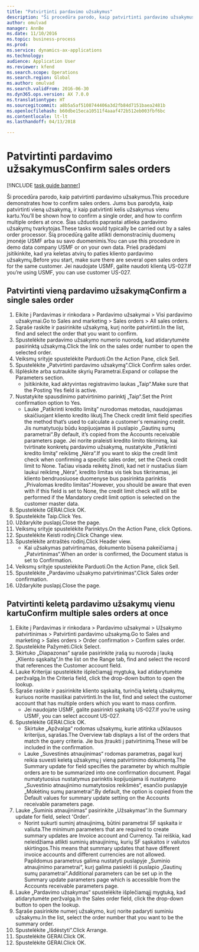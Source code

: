 ```yaml
--- 
title: "Patvirtinti pardavimo užsakymus"
description: "Ši procedūra parodo, kaip patvirtinti pardavimo užsakymus."
author: omulvad
manager: AnnBe
ms.date: 11/10/2016
ms.topic: business-process
ms.prod: 
ms.service: dynamics-ax-applications
ms.technology: 
audience: Application User
ms.reviewer: kfend
ms.search.scope: Operations
ms.search.region: Global
ms.author: omulvad
ms.search.validFrom: 2016-06-30
ms.dyn365.ops.version: AX 7.0.0
ms.translationtype: HT
ms.sourcegitcommit: a8b5a5af5108744406a3d2fb84d7151baea2481b
ms.openlocfilehash: b60dbe15eca10511f4aaaf472b512eb003fbf6bc
ms.contentlocale: lt-lt
ms.lasthandoff: 04/13/2018

---
```

# <a name="confirm-sales-orders"></a><span data-ttu-id="6311f-103">Patvirtinti pardavimo užsakymus</span><span class="sxs-lookup"><span data-stu-id="6311f-103">Confirm sales orders</span></span>

[!INCLUDE [task guide banner](../../includes/task-guide-banner.md)]

<span data-ttu-id="6311f-104">Ši procedūra parodo, kaip patvirtinti pardavimo užsakymus.</span><span class="sxs-lookup"><span data-stu-id="6311f-104">This procedure demonstrates how to confirm sales orders.</span></span> <span data-ttu-id="6311f-105">Jums bus parodyta, kaip patvirtinti vieną užsakymą, ir kaip patvirtinti kelis užsakymus vienu kartu.</span><span class="sxs-lookup"><span data-stu-id="6311f-105">You’ll be shown how to confirm a single order, and how to confirm multiple orders at once.</span></span> <span data-ttu-id="6311f-106">Šias užduotis paprastai atlieka pardavimo užsakymų tvarkytojas.</span><span class="sxs-lookup"><span data-stu-id="6311f-106">These tasks would typically be carried out by a sales order processor.</span></span> <span data-ttu-id="6311f-107">Šią procedūrą galite atlikti demonstracinių duomenų įmonėje USMF arba su savo duomenimis.</span><span class="sxs-lookup"><span data-stu-id="6311f-107">You can use this procedure in demo data company USMF or on your own data.</span></span> <span data-ttu-id="6311f-108">Prieš pradėdami įsitikinkite, kad yra keletas atvirų to paties kliento pardavimo užsakymų.</span><span class="sxs-lookup"><span data-stu-id="6311f-108">Before you start, make sure there are several open sales orders for the same customer.</span></span> <span data-ttu-id="6311f-109">Jei naudojate USMF, galite naudoti klientą US-027.</span><span class="sxs-lookup"><span data-stu-id="6311f-109">If you’re using USMF, you can use customer US-027.</span></span>


## <a name="confirm-a-single-sales-order"></a><span data-ttu-id="6311f-110">Patvirtinti vieną pardavimo užsakymą</span><span class="sxs-lookup"><span data-stu-id="6311f-110">Confirm a single sales order</span></span>
1. <span data-ttu-id="6311f-111">Eikite į Pardavimas ir rinkodara > Pardavimo užsakymai > Visi pardavimo užsakymai.</span><span class="sxs-lookup"><span data-stu-id="6311f-111">Go to Sales and marketing > Sales orders > All sales orders.</span></span>
2. <span data-ttu-id="6311f-112">Sąraše raskite ir pasirinkite užsakymą, kurį norite patvirtinti.</span><span class="sxs-lookup"><span data-stu-id="6311f-112">In the list, find and select the order that you want to confirm.</span></span>
3. <span data-ttu-id="6311f-113">Spustelėkite pardavimo užsakymo numerio nuorodą, kad atidarytumėte pasirinktą užsakymą.</span><span class="sxs-lookup"><span data-stu-id="6311f-113">Click the link on the sales order number to open the selected order.</span></span>
4. <span data-ttu-id="6311f-114">Veiksmų srityje spustelėkite Parduoti.</span><span class="sxs-lookup"><span data-stu-id="6311f-114">On the Action Pane, click Sell.</span></span>
5. <span data-ttu-id="6311f-115">Spustelėkite „Patvirtinti pardavimo užsakymą“.</span><span class="sxs-lookup"><span data-stu-id="6311f-115">Click Confirm sales order.</span></span>
6. <span data-ttu-id="6311f-116">Išplėskite arba sutraukite skyrių Parametrai.</span><span class="sxs-lookup"><span data-stu-id="6311f-116">Expand or collapse the Parameters section.</span></span>
    * <span data-ttu-id="6311f-117">Įsitikinkite, kad aktyvintas registravimo laukas „Taip“.</span><span class="sxs-lookup"><span data-stu-id="6311f-117">Make sure that the Posting Yes field is active.</span></span>  
7. <span data-ttu-id="6311f-118">Nustatykite spausdinimo patvirtinimo parinktį „Taip“.</span><span class="sxs-lookup"><span data-stu-id="6311f-118">Set the Print confirmation option to Yes.</span></span>
    * <span data-ttu-id="6311f-119">Lauke „Patikrinti kredito limitą“ nurodomas metodas, naudojamas skaičiuojant kliento kredito likutį.</span><span class="sxs-lookup"><span data-stu-id="6311f-119">The Check credit limit field specifies the method that’s used to calculate a customer's remaining credit.</span></span> <span data-ttu-id="6311f-120">Jis numatytuoju būdu kopijuojamas iš puslapio „Gautinų sumų parametrai“.</span><span class="sxs-lookup"><span data-stu-id="6311f-120">By default, it’s copied from the Accounts receivable parameters page.</span></span> <span data-ttu-id="6311f-121">Jei norite praleisti kredito limito tikrinimą, kai tvirtinate konkretų pardavimo užsakymą, nustatykite „Patikrinti kredito limitą“ reikšmę „Nėra“.</span><span class="sxs-lookup"><span data-stu-id="6311f-121">If you want to skip the credit limit check when confirming a specific sales order, set the Check credit limit to None.</span></span> <span data-ttu-id="6311f-122">Tačiau visada reikėtų žinoti, kad net ir nustačius šiam laukui reikšmę „Nėra“, kredito limitas vis tiek bus tikrinamas, jei kliento bendruosiuose duomenyse bus pasirinkta parinktis „Privalomas kredito limitas“.</span><span class="sxs-lookup"><span data-stu-id="6311f-122">However, you should be aware that even with if this field is set to None, the credit limit check will still be performed if the Mandatory credit limit option is selected on the customer master data.</span></span>  
8. <span data-ttu-id="6311f-123">Spustelėkite GERAI.</span><span class="sxs-lookup"><span data-stu-id="6311f-123">Click OK.</span></span>
9. <span data-ttu-id="6311f-124">Spustelėkite Taip.</span><span class="sxs-lookup"><span data-stu-id="6311f-124">Click Yes.</span></span>
10. <span data-ttu-id="6311f-125">Uždarykite puslapį.</span><span class="sxs-lookup"><span data-stu-id="6311f-125">Close the page.</span></span>
11. <span data-ttu-id="6311f-126">Veiksmų srityje spustelėkite Parinktys.</span><span class="sxs-lookup"><span data-stu-id="6311f-126">On the Action Pane, click Options.</span></span>
12. <span data-ttu-id="6311f-127">Spustelėkite Keisti rodinį.</span><span class="sxs-lookup"><span data-stu-id="6311f-127">Click Change view.</span></span>
13. <span data-ttu-id="6311f-128">Spustelėkite antraštės rodinį.</span><span class="sxs-lookup"><span data-stu-id="6311f-128">Click Header view.</span></span>
    * <span data-ttu-id="6311f-129">Kai užsakymas patvirtinamas, dokumento būsena pakeičiama į „Patvirtinimas“.</span><span class="sxs-lookup"><span data-stu-id="6311f-129">When an order is confirmed, the Document status is set to Confirmation.</span></span>  
14. <span data-ttu-id="6311f-130">Veiksmų srityje spustelėkite Parduoti.</span><span class="sxs-lookup"><span data-stu-id="6311f-130">On the Action Pane, click Sell.</span></span>
15. <span data-ttu-id="6311f-131">Spustelėkite „Pardavimo užsakymo patvirtinimas“.</span><span class="sxs-lookup"><span data-stu-id="6311f-131">Click Sales order confirmation.</span></span>
16. <span data-ttu-id="6311f-132">Uždarykite puslapį.</span><span class="sxs-lookup"><span data-stu-id="6311f-132">Close the page.</span></span>

## <a name="confirm-multiple-sales-orders-at-once"></a><span data-ttu-id="6311f-133">Patvirtinti keletą pardavimo užsakymų vienu kartu</span><span class="sxs-lookup"><span data-stu-id="6311f-133">Confirm multiple sales orders at once</span></span>
1. <span data-ttu-id="6311f-134">Eikite į Pardavimas ir rinkodara > Pardavimo užsakymai > Užsakymo patvirtinimas > Patvirtinti pardavimo užsakymą.</span><span class="sxs-lookup"><span data-stu-id="6311f-134">Go to Sales and marketing > Sales orders > Order confirmation > Confirm sales order.</span></span>
2. <span data-ttu-id="6311f-135">Spustelėkite Pažymėti.</span><span class="sxs-lookup"><span data-stu-id="6311f-135">Click Select.</span></span>
3. <span data-ttu-id="6311f-136">Skirtuko „Diapazonas“ sąraše pasirinkite įrašą su nuoroda į lauką „Kliento sąskaitą“.</span><span class="sxs-lookup"><span data-stu-id="6311f-136">In the list on the Range tab, find and select the record that references the Customer account field.</span></span>
4. <span data-ttu-id="6311f-137">Lauke Kriterijai spustelėkite išplečiamąjį mygtuką, kad atidarytumėte peržvalgą.</span><span class="sxs-lookup"><span data-stu-id="6311f-137">In the Criteria field, click the drop-down button to open the lookup.</span></span>
5. <span data-ttu-id="6311f-138">Sąraše raskite ir pasirinkite kliento sąskaitą, turinčią keletą užsakymų, kuriuos norite masiškai patvirtinti.</span><span class="sxs-lookup"><span data-stu-id="6311f-138">In the list, find and select the customer account that has multiple orders which you want to mass confirm.</span></span>
    * <span data-ttu-id="6311f-139">Jei naudojate USMF, galite pasirinkti sąskaitą US-027.</span><span class="sxs-lookup"><span data-stu-id="6311f-139">If you’re using USMF, you can select account US-027.</span></span>  
6. <span data-ttu-id="6311f-140">Spustelėkite GERAI.</span><span class="sxs-lookup"><span data-stu-id="6311f-140">Click OK.</span></span>
    * <span data-ttu-id="6311f-141">Skirtuke „Apžvalga“ rodomas užsakymų, kurie atitinka užklausos kriterijus, sąrašas.</span><span class="sxs-lookup"><span data-stu-id="6311f-141">The Overview tab displays a list of the orders that match the query criteria.</span></span> <span data-ttu-id="6311f-142">Jie bus įtraukti į patvirtinimą.</span><span class="sxs-lookup"><span data-stu-id="6311f-142">These will be included in the confirmation.</span></span>  
    * <span data-ttu-id="6311f-143">Lauke „Suvestinės atnaujinimas“ rodomas parametras, pagal kurį reikia suvesti keletą užsakymų į vieną patvirtinimo dokumentą.</span><span class="sxs-lookup"><span data-stu-id="6311f-143">The Summary update for field specifies the parameter by which multiple orders are to be summarized into one confirmation document.</span></span> <span data-ttu-id="6311f-144">Pagal numatytuosius nustatymus parinktis kopijuojama iš nustatymo „Suvestinio atnaujinimo numatytosios reikšmės“, esančio puslapyje „Mokėtinų sumų parametrai“.</span><span class="sxs-lookup"><span data-stu-id="6311f-144">By default, the option is copied from the Default values for summary update setting on the Accounts receivable parameters page.</span></span>  
7. <span data-ttu-id="6311f-145">Lauke „Suminis atnaujinimas“ pasirinkite „Užsakymas“.</span><span class="sxs-lookup"><span data-stu-id="6311f-145">In the Summary update for field, select 'Order'.</span></span>
    * <span data-ttu-id="6311f-146">Norint sukurti suminį atnaujinimą, būtini parametrai SF sąskaita ir valiuta.</span><span class="sxs-lookup"><span data-stu-id="6311f-146">The minimum parameters that are required to create summary updates are Invoice account and Currency.</span></span> <span data-ttu-id="6311f-147">Tai reiškia, kad neleidžiama atlikti suminių atnaujinimų, kurių SF sąskaitos ir valiutos skirtingos.</span><span class="sxs-lookup"><span data-stu-id="6311f-147">This means that summary updates that have different invoice accounts and different currencies are not allowed.</span></span> <span data-ttu-id="6311f-148">Papildomus parametrus galima nustatyti puslapyje „Suminio atnaujinimo parametrai“, kurį galima pasiekti iš puslapio „Gautinų sumų parametrai“.</span><span class="sxs-lookup"><span data-stu-id="6311f-148">Additional parameters can be set up in the Summary update parameters page which is accessible from the Accounts receivable parameters page.</span></span>  
8. <span data-ttu-id="6311f-149">Lauke „Pardavimo užsakymas“ spustelėkite išplečiamąjį mygtuką, kad atidarytumėte peržvalgą.</span><span class="sxs-lookup"><span data-stu-id="6311f-149">In the Sales order field, click the drop-down button to open the lookup.</span></span>
9. <span data-ttu-id="6311f-150">Sąraše pasirinkite numerį užsakymo, kurį norite padaryti suminiu užsakymu.</span><span class="sxs-lookup"><span data-stu-id="6311f-150">In the list, select the order number that you want to be the summary order.</span></span>
10. <span data-ttu-id="6311f-151">Spustelėkite „Išdėstyti“.</span><span class="sxs-lookup"><span data-stu-id="6311f-151">Click Arrange.</span></span>
11. <span data-ttu-id="6311f-152">Spustelėkite GERAI.</span><span class="sxs-lookup"><span data-stu-id="6311f-152">Click OK.</span></span>
12. <span data-ttu-id="6311f-153">Spustelėkite GERAI.</span><span class="sxs-lookup"><span data-stu-id="6311f-153">Click OK.</span></span>


